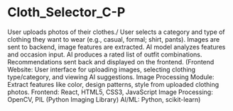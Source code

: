 # Cloth_Selector_C-P
User uploads photos of their clothes./
User selects a category and type of clothing they want to wear (e.g., casual, formal; shirt, pants).
Images are sent to backend, image features are extracted.
AI model analyzes features and occasion input.
AI produces a rated list of outfit combinations.
Recommendations sent back and displayed on the frontend.
(Frontend Website: User interface for uploading images, selecting clothing type/category, and viewing AI suggestions.
Image Processing Module: Extract features like color, design patterns, style from uploaded clothing photos.
Frontend: React, HTML5, CSS3, JavaScript
Image Processing: OpenCV, PIL (Python Imaging Library)
AI/ML: Python, scikit-learn)
